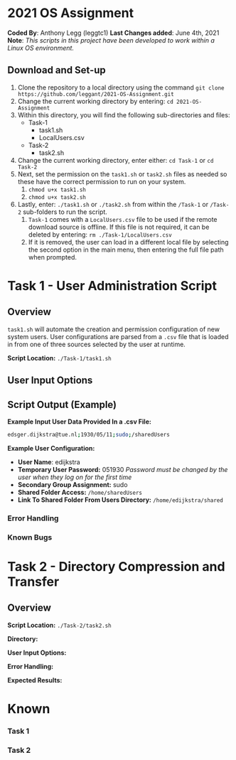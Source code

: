 # 2021 OS Assignment

**Coded By**: Anthony Legg (leggtc1)
**Last Changes added**: June 4th, 2021
**Note**: *This scripts in this project have been developed to work within a Linux OS environment.*

## **Download and Set-up**

1. Clone the repository to a local directory using the command `git clone https://github.com/leggant/2021-OS-Assignment.git`
2. Change the current working directory by entering: `cd 2021-OS-Assignment`
3. Within this directory, you will find the following sub-directories and files:
   - Task-1
     - task1.sh
     - LocalUsers.csv
   - Task-2
     - task2.sh
4. Change the current working directory, enter either: `cd Task-1` or `cd Task-2`
5. Next, set the permission on the `task1.sh` or `task2.sh` files as needed so these have the correct permission to run on your system.
   1. `chmod u+x task1.sh`
   2. `chmod u+x task2.sh`
6. Lastly, enter: `./task1.sh` or `./task2.sh` from within the `/Task-1` or `/Task-2` sub-folders to run the script.
   1. `Task-1` comes with a `LocalUsers.csv` file to be used if the remote download source is offline. If this file is not required, it can be deleted by entering: `rm ./Task-1/LocalUsers.csv` 
   2. If it is removed, the user can load in a different local file by selecting the second option in the main menu, then entering the full file path when prompted. 

# Task 1 - User Administration Script

## Overview

`task1.sh` will automate the creation and permission configuration of new system users. User configurations are parsed from a `.csv` file that is loaded in from one of three sources selected by the user at runtime.

**Script Location:** `./Task-1/task1.sh`   

## User Input Options



## Script Output (Example)

**Example Input User Data Provided In a .csv File:**

```bash
edsger.dijkstra@tue.nl;1930/05/11;sudo;/sharedUsers
```

**Example User Configuration:** 

- **User Name**: edijkstra
- **Temporary User Password:** 051930 *Password must be changed by the user when they log on for the first time*
- **Secondary Group Assignment:** sudo
- **Shared Folder Access:** `/home/sharedUsers`
- **Link To Shared Folder From Users Directory:** `/home/edijkstra/shared`

### Error Handling



### Known Bugs





# Task 2 - Directory Compression and Transfer

## Overview

**Script Location:** `./Task-2/task2.sh`

**Directory:**

**User Input Options:**

**Error Handling:** 

**Expected Results:**



# Known 



### Task 1



### Task 2

